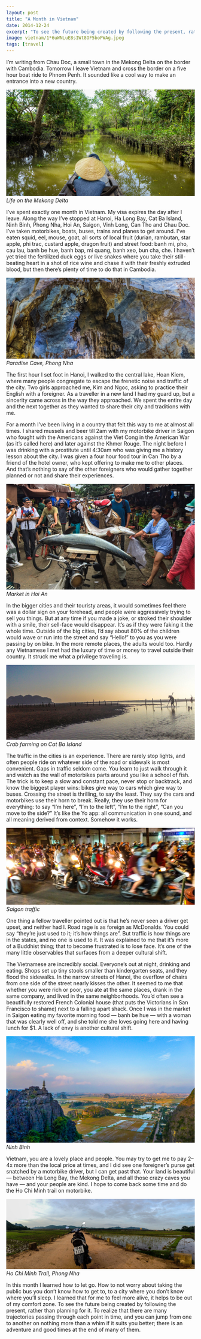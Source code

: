 ```yaml
---
layout: post
title: "A Month in Vietnam"
date: 2014-12-24
excerpt: "To see the future being created by following the present, rather than planning for it."
image: vietnam/1*6uWNLuE8sIWt8OF5boFWAg.jpeg
tags: [travel]
---
```


I’m writing from Chau Doc, a small town in the Mekong Delta on the border with Cambodia. Tomorrow I leave Vietnam and cross the border on a five hour boat ride to Phnom Penh. It sounded like a cool way to make an entrance into a new country.

![](/assets/img/vietnam/1*4bQ5En_twcP437KlrcDvyw.jpeg)
*Life on the Mekong Delta*

I’ve spent exactly one month in Vietnam. My visa expires the day after I leave. Along the way I’ve stopped at Hanoi, Ha Long Bay, Cat Ba Island, Ninh Binh, Phong Nha, Hoi An, Saigon, Vinh Long, Can Tho and Chau Doc. I’ve taken motorbikes, boats, buses, trains and planes to get around. I’ve eaten squid, eel, mouse, goat, all sorts of local fruit (durian, rambutan, star apple, phi trac, custard apple, dragon fruit) and street food: banh mi, pho, cau lau, banh be hue, banh bap, mi quang, banh xeo, bun cha, che. I haven’t yet tried the fertilized duck eggs or live snakes where you take their still-beating heart in a shot of rice wine and chase it with their freshly extruded blood, but then there’s plenty of time to do that in Cambodia.

![](/assets/img/vietnam/1*wkQfGMnbSPZVJZn-KZ4TXA.jpeg)
*Paradise Cave, Phong Nha*

The first hour I set foot in Hanoi, I walked to the central lake, Hoan Kiem, where many people congregate to escape the frenetic noise and traffic of the city. Two girls approached me, Kim and Ngoc, asking to practice their English with a foreigner. As a traveller in a new land I had my guard up, but a sincerity came across in the way they approached. We spent the entire day and the next together as they wanted to share their city and traditions with me.

For a month I’ve been living in a country that felt this way to me at almost all times. I shared mussels and beer till 2am with my motorbike driver in Saigon who fought with the Americans against the Viet Cong in the American War (as it’s called here) and later against the Khmer Rouge. The night before I was drinking with a prostitute until 4:30am who was giving me a history lesson about the city. I was given a four hour food tour in Can Tho by a friend of the hotel owner, who kept offering to make me to other places. And that’s nothing to say of the other foreigners who would gather together planned or not and share their experiences.

![](/assets/img/vietnam/1*q1cL4Ead1lzPFKMfT7ZdDQ.jpeg)
*Market in Hoi An*

In the bigger cities and their touristy areas, it would sometimes feel there was a dollar sign on your forehead, and people were aggressively trying to sell you things. But at any time if you made a joke, or stroked their shoulder with a smile, their sell-face would disappear. It’s as if they were faking it the whole time. Outside of the big cities, I’d say about 80% of the children would wave or run into the street and say “Hello!” to you as you were passing by on bike. In the more remote places, the adults would too. Hardly any Vietnamese I met had the luxury of time or money to travel outside their country. It struck me what a privilege traveling is.

![](/assets/img/vietnam/1*Kj7YMN2QT9AbSz-8HJlRzQ.png)
*Crab farming on Cat Ba Island*

The traffic in the cities is an experience. There are rarely stop lights, and often people ride on whatever side of the road or sidewalk is most convenient. Gaps in traffic seldom come. You learn to just walk through it and watch as the wall of motorbikes parts around you like a school of fish. The trick is to keep a slow and constant pace, never stop or backtrack, and know the biggest player wins: bikes give way to cars which give way to buses. Crossing the street is thrilling, to say the least. They say the cars and motorbikes use their horn to break. Really, they use their horn for everything: to say “I’m here”, “I’m to the left”, “I’m to the right”, “Can you move to the side?” It’s like the Yo app: all communication in one sound, and all meaning derived from context. Somehow it works.

![](/assets/img/vietnam/1*CqTrOrXVGobKtZCDMTkiBw.jpeg)
*Saigon traffic*
  
One thing a fellow traveller pointed out is that he’s never seen a driver get upset, and neither had I. Road rage is as foreign as McDonalds. You could say “they’re just used to it; it’s how things are”. But traffic is how things are in the states, and no one is used to it. It was explained to me that it’s more of a Buddhist thing; that to become frustrated is to lose face. It’s one of the many little observables that surfaces from a deeper cultural shift.

The Vietnamese are incredibly social. Everyone’s out at night, drinking and eating. Shops set up tiny stools smaller than kindergarten seats, and they flood the sidewalks. In the narrow streets of Hanoi, the overflow of chairs from one side of the street nearly kisses the other. It seemed to me that whether you were rich or poor, you ate at the same places, drank in the same company, and lived in the same neighborhoods. You’d often see a beautifully restored French Colonial house (that puts the Victorians in San Francisco to shame) next to a falling apart shack. Once I was in the market in Saigon eating my favorite morning food — banh be hue — with a woman that was clearly well off, and she told me she loves going here and having lunch for $1. A lack of envy is another cultural shift.

![](/assets/img/vietnam/1*A_HNFLuly9AevtiFp5M4CQ.jpeg)
*Ninh Binh*

Vietnam, you are a lovely place and people. You may try to get me to pay 2–4x more than the local price at times, and I did see one foreigner’s purse get snatched by a motorbike driver, but I can get past that. Your land is beautiful — between Ha Long Bay, the Mekong Delta, and all those crazy caves you have — and your people are kind. I hope to come back some time and do the Ho Chi Minh trail on motorbike.

![](/assets/img/vietnam/1*-LjKfFcYhWxIxldjFJNjZQ.jpeg)
*Ho Chi Minh Trail, Phong Nha*

In this month I learned how to let go. How to not worry about taking the public bus you don’t know how to get to, to a city where you don’t know where you’ll sleep. I learned that for me to feel more alive, it helps to be out of my comfort zone. To see the future being created by following the present, rather than planning for it. To realize that there are many trajectories passing through each point in time, and you can jump from one to another on nothing more than a whim if it suits you better; there is an adventure and good times at the end of many of them.

  